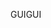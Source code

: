 <span data-ttu-id="35964-101">GUI</span><span class="sxs-lookup"><span data-stu-id="35964-101">GUI</span></span>